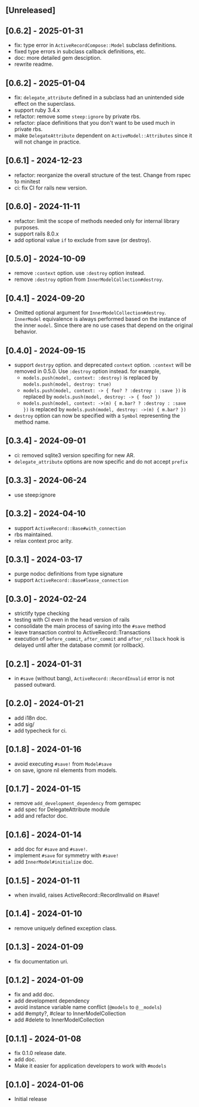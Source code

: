 ## [Unreleased]

## [0.6.2] - 2025-01-31

- fix: type error in `ActiveRecordCompose::Model` subclass definitions.
- fixed type errors in subclass callback definitions, etc.
- doc: more detailed gem desciption.
- rewrite readme.

## [0.6.2] - 2025-01-04

- fix: `delegate_attribute` defined in a subclass had an unintended side effect on the superclass.
- support ruby 3.4.x
- refactor: remove some `steep:ignore` by private rbs.
- refactor: place definitions that you don't want to be used much in private rbs.
- make `DelegateAttribute` dependent on `ActiveModel::Attributes` since it will not change in practice.

## [0.6.1] - 2024-12-23

- refactor: reorganize the overall structure of the test. Change from rspec to minitest
- ci: fix CI for rails new version.

## [0.6.0] - 2024-11-11

- refactor: limit the scope of methods needed only for internal library purposes.
- support rails 8.0.x
- add optional value `if` to exclude from save (or destroy).

## [0.5.0] - 2024-10-09

- remove `:context` option. use `:destroy` option instead.
- remove `:destroy` option from `InnerModelCollection#destroy`.

## [0.4.1] - 2024-09-20

- Omitted optional argument for `InnerModelCollection#destroy`.
  `InnerModel` equivalence is always performed based on the instance of the inner `model`.
  Since there are no use cases that depend on the original behavior.

## [0.4.0] - 2024-09-15

- support `destrpy` option. and deprecated `context` option.
  `:context` will be removed in 0.5.0. Use `:destroy`  option instead.
  for example,
  - `models.push(model, context: :destroy)` is replaced by `models.push(model, destroy: true)`
  - `models.push(model, context: -> { foo? ? :destroy : :save })` is replaced by `models.push(model, destroy: -> { foo? })`
  - `models.push(model, context: ->(m) { m.bar? ? :destroy : :save })` is replaced by `models.push(model, destroy: ->(m) { m.bar? })`
- `destroy` option can now be specified with a `Symbol` representing the method name.

## [0.3.4] - 2024-09-01

- ci: removed sqlite3 version specifing for new AR.
- `delegate_attribute` options are now specific and do not accept `prefix`

## [0.3.3] - 2024-06-24

- use steep:ignore

## [0.3.2] - 2024-04-10

- support `ActiveRecord::Base#with_connection`
- rbs maintained.
- relax context proc arity.

## [0.3.1] - 2024-03-17

- purge nodoc definitions from type signature
- support `ActiveRecord::Base#lease_connection`

## [0.3.0] - 2024-02-24

- strictify type checking
- testing with CI even in the head version of rails
- consolidate the main process of saving into the `#save` method
- leave transaction control to ActiveRecord::Transactions
- execution of `before_commit`, `after_commit` and `after_rollback` hook is delayed until after the database commit (or rollback).

## [0.2.1] - 2024-01-31

- in `#save` (without bang), `ActiveRecord::RecordInvalid` error is not passed outward.

## [0.2.0] - 2024-01-21

- add i18n doc.
- add sig/
- add typecheck for ci.

## [0.1.8] - 2024-01-16

- avoid executing `#save!` from `Model#save`
- on save, ignore nil elements from models.

## [0.1.7] - 2024-01-15

- remove `add_development_dependency` from gemspec
- add spec for DelegateAttribute module
- add and refactor doc.

## [0.1.6] - 2024-01-14

- add doc for `#save` and `#save!`.
- implement `#save` for symmetry with `#save!`
- add `InnerModel#initialize` doc.

## [0.1.5] - 2024-01-11

- when invalid, raises ActiveRecord::RecordInvalid on #save!

## [0.1.4] - 2024-01-10

- remove uniquely defined exception class.

## [0.1.3] - 2024-01-09

- fix documentation uri.

## [0.1.2] - 2024-01-09

- fix and add doc.
- add development dependency
- avoid instance variable name conflict (`@models` to `@__models`)
- add #empty?, #clear to InnerModelCollection
- add #delete to InnerModelCollection

## [0.1.1] - 2024-01-08

- fix 0.1.0 release date.
- add doc.
- Make it easier for application developers to work with `#models`

## [0.1.0] - 2024-01-06

- Initial release
